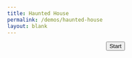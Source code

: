```yaml
---
title: Haunted House
permalink: /demos/haunted-house
layout: blank
---
```

<link href="main.css" rel="stylesheet">
<script defer="defer" src="bundle.4326ccb76decf7a2d723.js"></script>
<center><button>Start</button></center>
<canvas class="webgl"></canvas>

